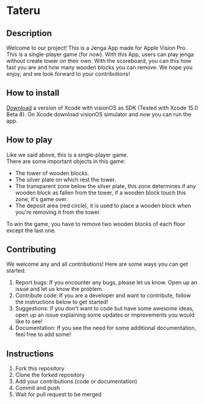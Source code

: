 # Tateru

## Description
Welcome to our project! This is a Jenga App made for Apple Vision Pro. This is a single-player game (for now). With this App, users can play jenga without create tower on their own. With the scoreboard, you can this how fast you are and how many wooden blocks you can remove. We hope you enjoy, and we look forward to your contributions!

## How to install
[Download](https://xcodereleases.com/) a version of Xcode with visionOS as SDK (Tested with Xcode 15.0 Beta 8).
On Xcode download visionOS simulator and now you can run the app.

## How to play
Like we said above, this is a single-player game.  
There are some important objects in this game:
* The tower of wooden blocks.
* The silver plate on which rest the tower.
* The transparent zone below the silver plate, this zone determines if any wooden block as fallen from the tower, if a wooden block touch this zone, it's game over.
* The deposit area (red circle), it is used to place a wooden block when you're removing it from the tower.  

To win the game, you have to remove two wooden blocks of each floor except the last one.

## Contributing
We welcome any and all contributions! Here are some ways you can get started:
1. Report bugs: If you encounter any bugs, please let us know. Open up an issue and let us know the problem.
2. Contribute code: If you are a developer and want to contribute, follow the instructions below to get started!
3. Suggestions: If you don't want to code but have some awesome ideas, open up an issue explaining some updates or improvements you would like to see!
4. Documentation: If you see the need for some additional documentation, feel free to add some!

## Instructions
1. Fork this repository
2. Clone the forked repository
3. Add your contributions (code or documentation)
4. Commit and push
5. Wait for pull request to be merged

